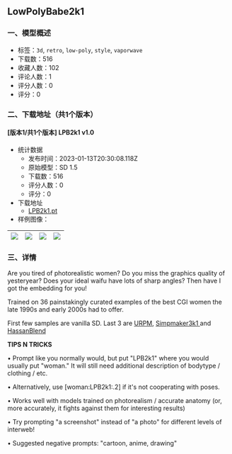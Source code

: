 ## LowPolyBabe2k1
### 一、模型概述

- 标签：`3d`, `retro`, `low-poly`, `style`, `vaporwave`
- 下载数：516
- 收藏人数：102
- 评论人数：1
- 评分人数：0
- 评分：0

### 二、下载地址（共1个版本）

#### [版本1/共1个版本] LPB2k1 v1.0

- 统计数据
  - 发布时间：2023-01-13T20:30:08.118Z
  - 原始模型：SD 1.5
  - 下载数：516
  - 评分人数：0
  - 评分：0
- 下载地址
  - [LPB2k1.pt](https://civitai.com/api/download/models/4451)
- 样例图像：

| <img src="https://image.civitai.com/xG1nkqKTMzGDvpLrqFT7WA/311d3003-d7ac-4464-cfd2-f0a3b9da3500/width=450/30385.jpeg" /> | <img src="https://image.civitai.com/xG1nkqKTMzGDvpLrqFT7WA/6ee318c2-586b-4743-2347-788dc0297c00/width=450/30384.jpeg" /> | <img src="https://image.civitai.com/xG1nkqKTMzGDvpLrqFT7WA/97293d35-921c-480b-f0ca-7ee629f42900/width=450/30198.jpeg" /> | <img src="https://image.civitai.com/xG1nkqKTMzGDvpLrqFT7WA/c884d6f2-0a8d-419b-237e-9e7d0226b100/width=450/30204.jpeg" /> |
| ---- | ---- | ---- | ---- |


### 三、详情
<p>Are you tired of photorealistic women? Do you miss the graphics quality of yesteryear? Does your ideal waifu have lots of sharp angles? Then have I got the embedding for you!</p><p></p><p>Trained on 36 painstakingly curated examples of the best CGI women the late 1990s and early 2000s had to offer.</p><p></p><p>First few samples are vanilla SD. Last 3 are <a rel="ugc" href="https://civitai.com/models/2661/uber-realistic-porn-merge-urpm">URPM</a>, <a rel="ugc" href="https://civitai.com/models/1258/aloeveras-simpmaker-3k-series">Simpmaker3k1 </a>and <a rel="ugc" href="https://civitai.com/models/1173/hassanblend-15-and-previous-versions">HassanBlend</a></p><p></p><p><strong>TIPS N TRICKS</strong></p><p>• Prompt like you normally would, but put "LPB2k1" where you would usually put "woman." It will still need additional description of bodytype / clothing / etc.</p><p>• Alternatively, use [woman:LPB2k1:.2] if it's not cooperating with poses.</p><p>• Works well with models trained on photorealism / accurate anatomy (or, more accurately, it fights against them for interesting results)</p><p>• Try prompting "a screenshot" instead of "a photo" for different levels of interweb!</p><p>• Suggested negative prompts: "cartoon, anime, drawing"</p><p></p>